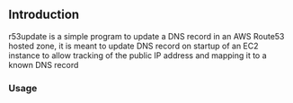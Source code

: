 ## Introduction
r53update is a simple program to update a DNS record in an AWS Route53 hosted zone, it is meant to update DNS record on startup of an EC2 instance to allow tracking of the public IP address and mapping it to a known DNS record

### Usage
